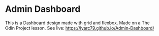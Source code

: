 # Admin Dashboard
This is a Dashboard design made with grid and flexbox. Made on a The Odin Project lesson.
See live: https://lyarc79.github.io/Admin-Dashboard/
